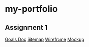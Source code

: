 # my-portfolio

## Assignment 1

[Goals Doc](https://docs.google.com/document/d/1RmVGDJldzwKTvlnZBa3YxmiaaK_S3yLYkRy5fjRDhYs/edit?usp=sharing)
[Sitemap](https://www.gloomaps.com/jNAhKRzdfp)
[Wireframe](https://drive.google.com/file/d/11o_cnHdAHv1hnUzOO4hd9-LhHN1iQ-OR/view?usp=sharing)
[Mockup](https://www.figma.com/design/kL0vlVEcQDmFUqvUPAxAMh/Untitled?node-id=0-1&t=Efqzreapur1fdpqK-1)
